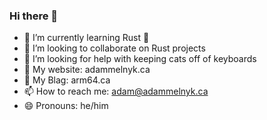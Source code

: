 ### Hi there 👋

- 🌱 I’m currently learning Rust 🦀
- 👯 I’m looking to collaborate on Rust projects
- 🤔 I’m looking for help with keeping cats off of keyboards
- 🔗 My website: adammelnyk.ca
- 📖 My Blag: arm64.ca
- 📫 How to reach me: adam@adammelnyk.ca
- 😄 Pronouns: he/him
